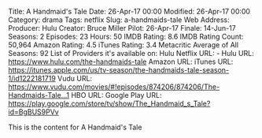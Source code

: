 Title: A Handmaid's Tale
Date: 26-Apr-17 00:00
Modified: 26-Apr-17 00:00
Category: drama
Tags: netflix
Slug: a-handmaids-tale
Web Address: 
Producer:  Hulu 
Creator: Bruce Miller
Pilot: 26-Apr-17
Finale: 14-Jun-17
Seasons: 2
Episodes: 23
Hours: 50
IMDB Rating: 8.6
IMDB Rating Count: 50,964
Amazon Rating: 4.5
iTunes Rating: 3.4
Metacritic Average of All Seasons: 92
List of Providers it's available on: Hulu
Netflix URL: -
Hulu URL: https://www.hulu.com/the-handmaids-tale
Amazon URL: 
iTunes URL: https://itunes.apple.com/us/tv-season/the-handmaids-tale-season-1/id1222181719
Vudu URL: https://www.vudu.com/movies/#!episodes/874206/874206/The-Handmaids-Tale...1
HBO URL: 
Google Play URL: https://play.google.com/store/tv/show/The_Handmaid_s_Tale?id=BgBUS9PVv



This is the content for A Handmaid's Tale